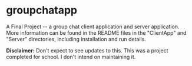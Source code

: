 # groupchatapp
A Final Project -- a group chat client application and server application.  More information can be found in the README files in the "ClientApp" and "Server" directories, including installation and run details.

**Disclaimer:** Don't expect to see updates to this.  This was a project completed for school.  I don't intend on maintaining it.
